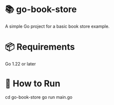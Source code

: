 # 📚 go-book-store
A simple Go project for a basic book store example.

# 📦 Requirements
Go 1.22 or later

# 🚀 How to Run
cd go-book-store
go run main.go